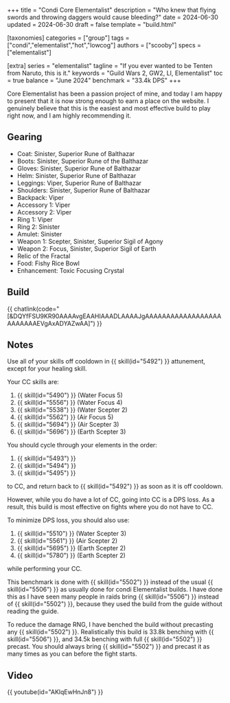 +++
title = "Condi Core Elementalist"
description = "Who knew that flying swords and throwing daggers would cause bleeding?"
date = 2024-06-30
updated = 2024-06-30
draft = false
template = "build.html"

[taxonomies]
categories = ["group"]
tags = ["condi","elementalist","hot","lowcog"]
authors = ["scooby"]
specs = ["elementalist"]

[extra]
series = "elementalist"
tagline = "If you ever wanted to be Tenten from Naruto, this is it."
keywords = "Guild Wars 2, GW2, LI, Elementalist"
toc = true
balance = "June 2024"
benchmark = "33.4k DPS"
+++

Core Elementalist has been a passion project of mine, and today I am happy to present that it is now strong enough to earn a place on the website. I genuinely believe that this is the easiest and most effective build to play right now, and I am highly recommending it.

## Gearing

- Coat: Sinister, Superior Rune of Balthazar
- Boots: Sinister, Superior Rune of the Balthazar
- Gloves: Sinister, Superior Rune of Balthazar
- Helm: Sinister, Superior Rune of Balthazar
- Leggings: Viper, Superior Rune of Balthazar
- Shoulders: Sinister, Superior Rune of Balthazar
- Backpack: Viper
- Accessory 1: Viper
- Accessory 2: Viper
- Ring 1: Viper
- Ring 2: Sinister
- Amulet: Sinister
- Weapon 1: Scepter, Sinister, Superior Sigil of Agony
- Weapon 2: Focus, Sinister, Superior Sigil of Earth
- Relic of the Fractal
- Food: Fishy Rice Bowl
- Enhancement: Toxic Focusing Crystal

## Build

{{ chatlink(code="[&DQYfFSU9KR90AAAAvgEAAHIAAADLAAAAJgAAAAAAAAAAAAAAAAAAAAAAAAAEVgAxADYAZwAA]") }}

## Notes

Use all of your skills off cooldown in {{ skill(id="5492") }} attunement, except for your healing skill.

Your CC skills are:  
1. {{ skill(id="5490") }} (Water Focus 5)  
1. {{ skill(id="5556") }} (Water Focus 4)  
1. {{ skill(id="5538") }} (Water Scepter 2)  
1. {{ skill(id="5562") }} (Air Focus 5)  
1. {{ skill(id="5694") }} (Air Scepter 3)  
1. {{ skill(id="5696") }} (Earth Scepter 3)  

You should cycle through your elements in the order:  
1. {{ skill(id="5493") }}
1. {{ skill(id="5494") }}
1. {{ skill(id="5495") }}

to CC, and return back to {{ skill(id="5492") }} as soon as it is off cooldown.

However, while you do have a lot of CC, going into CC is a DPS loss. As a result, this build is most effective on fights where you do not have to CC. 

To minimize DPS loss, you should also use:  
1. {{ skill(id="5510") }} (Water Scepter 3)
1. {{ skill(id="5561") }} (Air Scepter 2)
1. {{ skill(id="5695") }} (Earth Scepter 2)
1. {{ skill(id="5780") }} (Earth Scepter 2)

while performing your CC.

This benchmark is done with {{ skill(id="5502") }} instead of the usual {{ skill(id="5506") }} as usually done for condi Elementalist builds. I have done this as I have seen many people in raids bring {{ skill(id="5506") }} instead of {{ skill(id="5502") }}, because they used the build from the guide without reading the guide. 

To reduce the damage RNG, I have benched the build without precasting any {{ skill(id="5502") }}. Realistically this build is 33.8k benching with {{ skill(id="5506") }}, and 34.5k benching with full {{ skill(id="5502") }} precast. You should always bring {{ skill(id="5502") }} and precast it as many times as you can before the fight starts.

## Video

{{ youtube(id="AKlqEwHnJn8") }}
